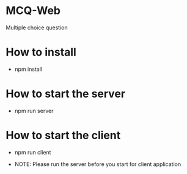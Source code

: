 # MCQ-Web
Multiple choice question

# How to install
* npm install

# How to start the server 
* npm run server

# How to start the client
* npm run client


* NOTE: Please run the server before you start for client application
